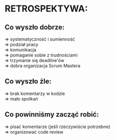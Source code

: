 # RETROSPEKTYWA:

## Co wyszło dobrze:
=> systematyczność i sumienność\
=> podział pracy\
=> komunikacja\
=> pomaganie sobie z trudnościami\
=> trzymanie się deadline'ów\
=> dobra organizacja Scrum Mastera

## Co wyszło źle:
=> brak komentarzy w kodzie\
=> mało spotkań

## Co powinniśmy zacząć robić:
=> pisać komentarze (jeśli rzeczywiście potrzebne)\
=> organizować code review 
